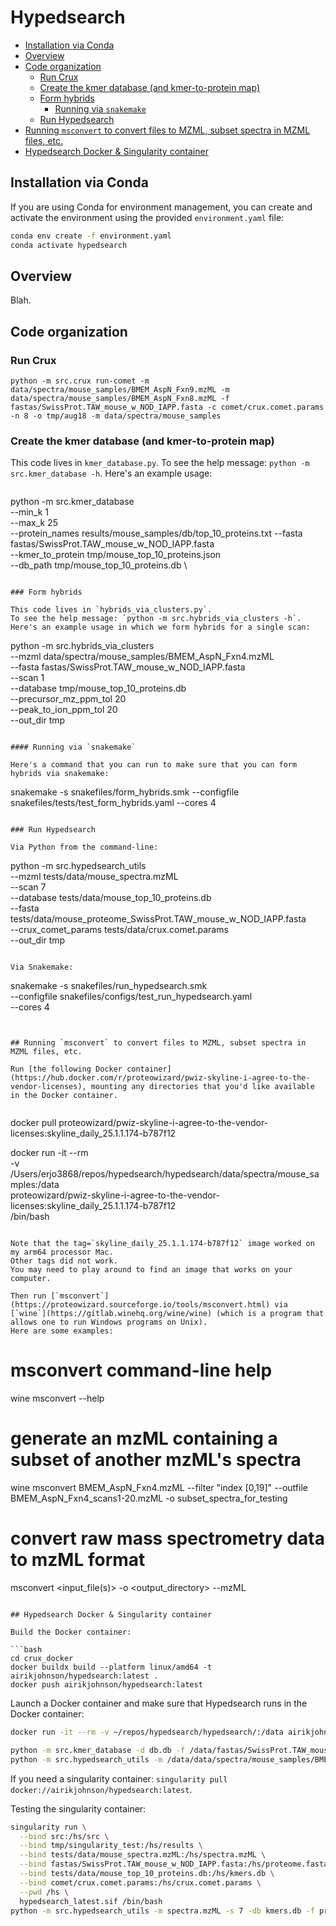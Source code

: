 # Hypedsearch <!-- omit in toc -->
- [Installation via Conda](#installation-via-conda)
- [Overview](#overview)
- [Code organization](#code-organization)
  - [Run Crux](#run-crux)
  - [Create the kmer database (and kmer-to-protein map)](#create-the-kmer-database-and-kmer-to-protein-map)
  - [Form hybrids](#form-hybrids)
    - [Running via `snakemake`](#running-via-snakemake)
  - [Run Hypedsearch](#run-hypedsearch)
- [Running `msconvert` to convert files to MZML, subset spectra in MZML files, etc.](#running-msconvert-to-convert-files-to-mzml-subset-spectra-in-mzml-files-etc)
- [Hypedsearch Docker \& Singularity container](#hypedsearch-docker--singularity-container)


## Installation via Conda

If you are using Conda for environment management, you can create and activate the environment using the provided `environment.yaml` file:

```bash
conda env create -f environment.yaml
conda activate hypedsearch
```

## Overview

Blah.

## Code organization

### Run Crux

```
python -m src.crux run-comet -m data/spectra/mouse_samples/BMEM_AspN_Fxn9.mzML -m data/spectra/mouse_samples/BMEM_AspN_Fxn8.mzML -f fastas/SwissProt.TAW_mouse_w_NOD_IAPP.fasta -c comet/crux.comet.params -n 8 -o tmp/aug18 -m data/spectra/mouse_samples
```

### Create the kmer database (and kmer-to-protein map)

This code lives in `kmer_database.py`. 
To see the help message: `python -m src.kmer_database -h`.
Here's an example usage:

```

```
python -m src.kmer_database \
  --min_k 1 \
  --max_k 25 \
  --protein_names results/mouse_samples/db/top_10_proteins.txt
  --fasta fastas/SwissProt.TAW_mouse_w_NOD_IAPP.fasta \
  --kmer_to_protein tmp/mouse_top_10_proteins.json \
  --db_path tmp/mouse_top_10_proteins.db \
```

### Form hybrids

This code lives in `hybrids_via_clusters.py`.
To see the help message: `python -m src.hybrids_via_clusters -h`. 
Here's an example usage in which we form hybrids for a single scan:

```
python -m src.hybrids_via_clusters \
  --mzml data/spectra/mouse_samples/BMEM_AspN_Fxn4.mzML \
  --fasta fastas/SwissProt.TAW_mouse_w_NOD_IAPP.fasta \
  --scan 1 \
  --database tmp/mouse_top_10_proteins.db \
  --precursor_mz_ppm_tol 20 \
  --peak_to_ion_ppm_tol 20 \
  --out_dir tmp
```

#### Running via `snakemake`

Here's a command that you can run to make sure that you can form hybrids via snakemake:

```
snakemake -s snakefiles/form_hybrids.smk --configfile snakefiles/tests/test_form_hybrids.yaml --cores 4
```

### Run Hypedsearch

Via Python from the command-line: 

```
python -m src.hypedsearch_utils \
  --mzml tests/data/mouse_spectra.mzML \
  --scan 7 \
  --database tests/data/mouse_top_10_proteins.db \
  --fasta tests/data/mouse_proteome_SwissProt.TAW_mouse_w_NOD_IAPP.fasta \
  --crux_comet_params tests/data/crux.comet.params \
  --out_dir tmp
```

Via Snakemake:

```
snakemake -s snakefiles/run_hypedsearch.smk \
  --configfile snakefiles/configs/test_run_hypedsearch.yaml \
  --cores 4
```


## Running `msconvert` to convert files to MZML, subset spectra in MZML files, etc.

Run [the following Docker container](https://hub.docker.com/r/proteowizard/pwiz-skyline-i-agree-to-the-vendor-licenses), mounting any directories that you'd like available in the Docker container. 


```
docker pull proteowizard/pwiz-skyline-i-agree-to-the-vendor-licenses:skyline_daily_25.1.1.174-b787f12

docker run -it --rm \
  -v /Users/erjo3868/repos/hypedsearch/hypedsearch/data/spectra/mouse_samples:/data \
  proteowizard/pwiz-skyline-i-agree-to-the-vendor-licenses:skyline_daily_25.1.1.174-b787f12 \
  /bin/bash
```

Note that the tag=`skyline_daily_25.1.1.174-b787f12` image worked on my arm64 processor Mac.
Other tags did not work.
You may need to play around to find an image that works on your computer.

Then run [`msconvert`](https://proteowizard.sourceforge.io/tools/msconvert.html) via [`wine`](https://gitlab.winehq.org/wine/wine) (which is a program that allows one to run Windows programs on Unix).
Here are some examples:

```
# msconvert command-line help
wine msconvert --help

# generate an mzML containing a subset of another mzML's spectra
wine msconvert BMEM_AspN_Fxn4.mzML --filter "index [0,19]" --outfile BMEM_AspN_Fxn4_scans1-20.mzML -o subset_spectra_for_testing

# convert raw mass spectrometry data to mzML format 
msconvert <input_file(s)> -o <output_directory> --mzML
```

## Hypedsearch Docker & Singularity container

Build the Docker container:

```bash
cd crux_docker
docker buildx build --platform linux/amd64 -t airikjohnson/hypedsearch:latest .
docker push airikjohnson/hypedsearch:latest
```

Launch a Docker container and make sure that Hypedsearch runs in the Docker container:

```bash
docker run -it --rm -v ~/repos/hypedsearch/hypedsearch/:/data airikjohnson/hypedsearch:latest

python -m src.kmer_database -d db.db -f /data/fastas/SwissProt.TAW_mouse_w_NOD_IAPP.fasta -ktp ktp.json -pn /data/results/mouse_samples/db/top_10_proteins.txt
python -m src.hypedsearch_utils -m /data/data/spectra/mouse_samples/BMEM_AspN_Fxn4.mzML -s 7 -db /tmp/db.db -f /data/fastas/SwissProt.TAW_mouse_w_NOD_IAPP.fasta -c /data/comet/crux.comet.params -o /tmp
```

If you need a singularity container: `singularity pull docker://airikjohnson/hypedsearch:latest`.

Testing the singularity container:

```bash
singularity run \
  --bind src:/hs/src \
  --bind tmp/singularity_test:/hs/results \
  --bind tests/data/mouse_spectra.mzML:/hs/spectra.mzML \
  --bind fastas/SwissProt.TAW_mouse_w_NOD_IAPP.fasta:/hs/proteome.fasta \
  --bind tests/data/mouse_top_10_proteins.db:/hs/kmers.db \
  --bind comet/crux.comet.params:/hs/crux.comet.params \
  --pwd /hs \
  hypedsearch_latest.sif /bin/bash
python -m src.hypedsearch_utils -m spectra.mzML -s 7 -db kmers.db -f proteome.fasta -c crux.comet.params -o results
```
